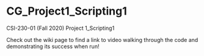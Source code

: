 # CG_Project1_Scripting1
CSI-230-01 (Fall 2020) Project 1_Scripting1 

Check out the wiki page to find a link to video walking through the code and demonstrating its success when run!
